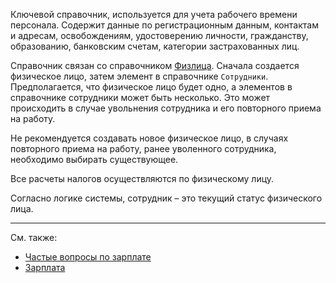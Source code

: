 ﻿Ключевой справочник, используется для учета рабочего времени персонала. Содержит данные по регистрационным данным, контактам и адресам, освобождениям, удостоверению личности, гражданству, образованию, банковским счетам, категории застрахованных лиц.

Справочник связан со справочником [Физлица](#Individuals). Сначала создается физическое лицо, затем элемент в справочнике `Сотрудники`. Предполагается, что физическое лицо будет одно, а элементов в справочнике сотрудники может быть несколько. Это может происходить в случае увольнения сотрудника и его повторного приема на работу.

Не рекомендуется создавать новое физическое лицо, в случаях повторного приема на работу, ранее уволенного сотрудника, необходимо выбирать существующее.

Все расчеты налогов осуществляются по физическому лицу.

Согласно логике системы, сотрудник – это текущий статус физического лица.

---

См. также:

- [Частые вопросы по зарплате](/faqsalary)
- [Зарплата](/salary)